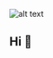 ![alt text](https://unsplash.com/es/fotos/una-persona-tomando-una-foto-por-la-ventana-de-un-tren-oUI-MKkfvwI)
## Hi 👋

<!--
**nicholas-raphael-farias/nicholas-raphael-farias** is a ✨ _special_ ✨ repository because its `README.md` (this file) appears on your GitHub profile.

Here are some ideas to get you started:

- 🔭 I’m currently working on ...
- 🌱 I’m currently learning ...
- 👯 I’m looking to collaborate on ...
- 🤔 I’m looking for help with ...
- 💬 Ask me about ...
- 📫 How to reach me: ...
- 😄 Pronouns: ...
- ⚡ Fun fact: ...
-->
